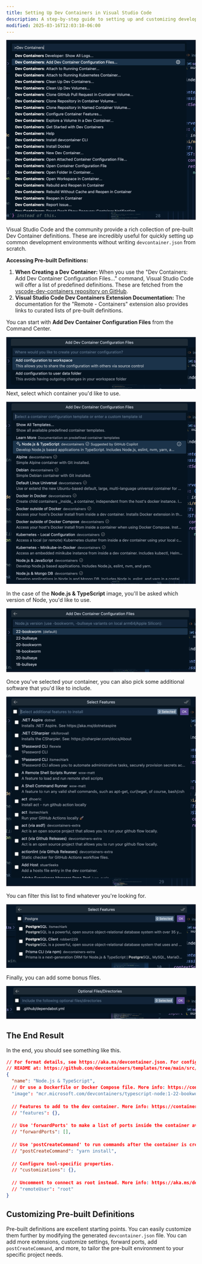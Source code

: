 ```yaml
---
title: Setting Up Dev Containers in Visual Studio Code
description: A step-by-step guide to setting up and customizing development containers in Visual Studio Code
modified: 2025-03-16T12:03:10-06:00
---
```


![Setting up Dev Containers](assets/set-up-dev-containers-vscode.png)

Visual Studio Code and the community provide a rich collection of pre-built Dev Container definitions. These are incredibly useful for quickly setting up common development environments without writing `devcontainer.json` from scratch.

**Accessing Pre-built Definitions:**

1. **When Creating a Dev Container:** When you use the "Dev Containers: Add Dev Container Configuration Files…" command, Visual Studio Code will offer a list of predefined definitions. These are fetched from the [vscode-dev-containers repository on GitHub](https://www.google.com/url?sa=E&source=gmail&q=https://github.com/devcontainers/templates&authuser=1).
2. **Visual Studio Code Dev Containers Extension Documentation:** The documentation for the "Remote - Containers" extension also provides links to curated lists of pre-built definitions.

You can start with **Add Dev Container Configuration Files** from the Command Center.

![Visual Studio Code interface showing the Dev Containers command location](assets/dev-containers-location.png)
Next, select which container you'd like to use.

![Dialog for selecting a prebuilt container configuration](assets/dev-containers-select-prebuilt-container.png)

In the case of the **Node.js & TypeScript** image, you'll be asked which version of Node, you'd like to use.

![Dialog for selecting Node.js version for the container](assets/dev-containers-select-version-of-node.png)

Once you've selected your container, you can also pick some additional software that you'd like to include.

![Dialog for selecting additional features for the dev container](assets/dev-containers-select-features.png)

You can filter this list to find whatever you're looking for.

![Filtered list of dev container features](assets/dev-containers-select-features-filtered.png)

Finally, you can add some bonus files.

![Dialog for selecting optional configuration files](assets/dev-containers-optional-files.png)

## The End Result

In the end, you should see something like this.

```json
// For format details, see https://aka.ms/devcontainer.json. For config options, see the
// README at: https://github.com/devcontainers/templates/tree/main/src/typescript-node
{
  "name": "Node.js & TypeScript",
  // Or use a Dockerfile or Docker Compose file. More info: https://containers.dev/guide/dockerfile
  "image": "mcr.microsoft.com/devcontainers/typescript-node:1-22-bookworm"

  // Features to add to the dev container. More info: https://containers.dev/features.
  // "features": {},

  // Use 'forwardPorts' to make a list of ports inside the container available locally.
  // "forwardPorts": [],

  // Use 'postCreateCommand' to run commands after the container is created.
  // "postCreateCommand": "yarn install",

  // Configure tool-specific properties.
  // "customizations": {},

  // Uncomment to connect as root instead. More info: https://aka.ms/dev-containers-non-root.
  // "remoteUser": "root"
}
```

## Customizing Pre-built Definitions

Pre-built definitions are excellent starting points. You can easily customize them further by modifying the generated `devcontainer.json` file. You can add more extensions, customize settings, forward ports, add `postCreateCommand`, and more, to tailor the pre-built environment to your specific project needs.
